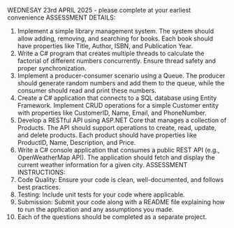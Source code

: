 WEDNESAY 23rd APRIL 2025 - please complete at your earliest convenience 
ASSESSMENT DETAILS:
1. Implement a simple library management system. The system should allow adding, removing, and searching for books. Each book should have properties like Title, Author, ISBN, and Publication Year.
2. Write a C# program that creates multiple threads to calculate the factorial of different numbers concurrently. Ensure thread safety and proper synchronization.
3. Implement a producer-consumer scenario using a Queue. The producer should generate random numbers and add them to the queue, while the consumer should read and print these numbers.
4. Create a C# application that connects to a SQL database using Entity Framework. Implement CRUD operations for a simple Customer entity with properties like CustomerID, Name, Email, and PhoneNumber.
5. Develop a RESTful API using ASP.NET Core that manages a collection of Products. The API should support operations to create, read, update, and delete products. Each product should have properties like ProductID, Name, Description, and Price.
6. Write a C# console application that consumes a public REST API (e.g., OpenWeatherMap API). The application should fetch and display the current weather information for a given city.
ASSESSMENT INSTRUCTIONS:
1. Code Quality: Ensure your code is clean, well-documented, and follows best practices.
2. Testing: Include unit tests for your code where applicable.
3. Submission: Submit your code along with a README file explaining how to run the application and any assumptions you made.
4. Each of the questions should be completed as a separate project.
